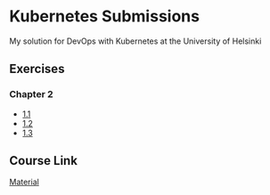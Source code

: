 # Kubernetes Submissions

My solution for DevOps with Kubernetes at the University of Helsinki

## Exercises

### Chapter 2

- [1.1](https://github.com/FearlessLugia/KubernetesSubmissions/tree/1.1/log_output)
- [1.2](https://github.com/FearlessLugia/KubernetesSubmissions/tree/1.2/the_project/todo-app)
- [1.3](https://github.com/FearlessLugia/KubernetesSubmissions/tree/1.3/log_output)


## Course Link

[Material](https://courses.mooc.fi/org/uh-cs/courses/devops-with-kubernetes)
